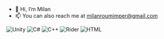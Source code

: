 - 👋 Hi, I’m Milan
- 📫 You can also reach me at milanroumimper@gmail.com




![Unity](https://img.shields.io/badge/unity-black?style=for-the-badge&logo=Unity) ![C#](https://img.shields.io/badge/C%23-%23512BD4?style=for-the-badge&logo=C%23) ![C++](https://img.shields.io/badge/C%2B%2B-%2300599C?style=for-the-badge&logo=C%2B%2B) ![Rider](https://img.shields.io/badge/rider-%23E71D29?style=for-the-badge&logo=rider) ![HTML](https://img.shields.io/badge/html5-%23E34F26?style=for-the-badge&logo=html5&logoColor=white)





